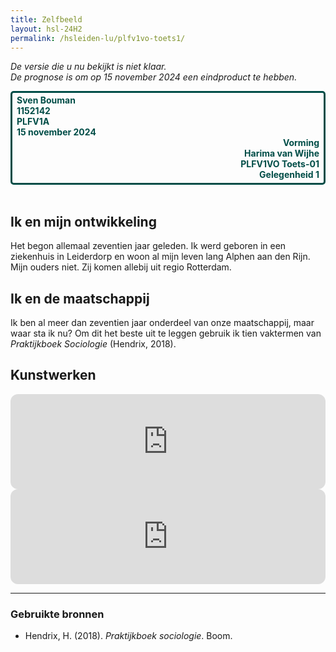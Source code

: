 ```yaml
---
title: Zelfbeeld
layout: hsl-24H2
permalink: /hsleiden-lu/plfv1vo-toets1/
---
```

<!--Zelfbeeld-->
*De versie die u nu bekijkt is niet klaar. <br>De prognose is om op 15 november 2024 een eindproduct te hebben.*

<div class="row" style="border: 3px solid #004d47; border-radius: 5px; padding: 3px 7px 5px;">
    <div class="column" style="font-weight: bold; color: #004d47">  
        <t>Sven Bouman<br>1152142<br>PLFV1A<br>15 november 2024</t>
    </div>
    <div class="column" style="text-align: right; font-weight: bold; color: #004d47">
        <t>Vorming<br>Harima van Wijhe<br>PLFV1VO Toets-01<br>Gelegenheid 1</t>
    </div>
</div><br>


<!-- 
TO DO
- Je toont aan dat je zicht hebt hoe je opvoeding, familie, cultuur, levensbeschouwing je gevormd hebben en wat je daarvan terugziet in je leerkrachtgedrag.
- Je kunt uitleggen welke mensen je inspireerden in je jeugd en hoe je dat in jouw leerkrachtgedrag terugziet.
- Je toont aan dat je bewust bent van je directe omgeving, de plek binnen de maatschappij, welke rollen je inneemt en welke positie. Je toont hoe dat doorwerkt in je rol als leerkracht. Je neemt als uitgangspunt een sociologische bron en gebruikt hieruit een tiental vaktermen.
- Je toont aan waarom een kunstwerk (verhaal, muziek, schilderij, ...) je raakt en wat neem je daarvan mee als leerkracht.
- Je toont aan dat je je realiseert dat anderen een beeld van jou hebben, dat je dat creatief kunt bevragen en wat je daarvan herkent in je leerkrachtgedrag.
- Je toont aan dat je theorie van Biesta over subjectwording begrijpt. Aan de hand daarvan geef je eerste versie van jouw visie op onderwijs.

- Correcte bronvermelding
- Correct Nederlands
-->

## Ik en mijn ontwikkeling
Het begon allemaal zeventien jaar geleden. Ik werd geboren in een ziekenhuis in Leiderdorp en woon al mijn leven lang Alphen aan den Rijn. Mijn ouders niet. Zij komen allebij uit regio Rotterdam.

## Ik en de maatschappij
Ik ben al meer dan zeventien jaar onderdeel van onze maatschappij, maar waar sta ik nu? Om dit het beste uit te leggen gebruik ik tien vaktermen van *Praktijkboek Sociologie* (Hendrix, 2018).

## Kunstwerken
<div class="row"><div class="column">
<iframe style="border-radius:12px" src="https://open.spotify.com/embed/track/4sg4TwUriP3gRVNx0XMgXm?utm_source=generator" width="100%" height="152" frameBorder="0" allowfullscreen="" allow="autoplay; clipboard-write; encrypted-media; fullscreen; picture-in-picture" loading="lazy"></iframe>

</div><div class="column">
<iframe style="border-radius:12px" src="https://open.spotify.com/embed/track/0CbhKPvyiEYG7Cy2g50BP1?utm_source=generator" width="100%" height="152" frameBorder="0" allowfullscreen="" allow="autoplay; clipboard-write; encrypted-media; fullscreen; picture-in-picture" loading="lazy"></iframe>

</div></div>

---
### Gebruikte bronnen
- Hendrix, H. (2018). *Praktijkboek sociologie*. Boom.